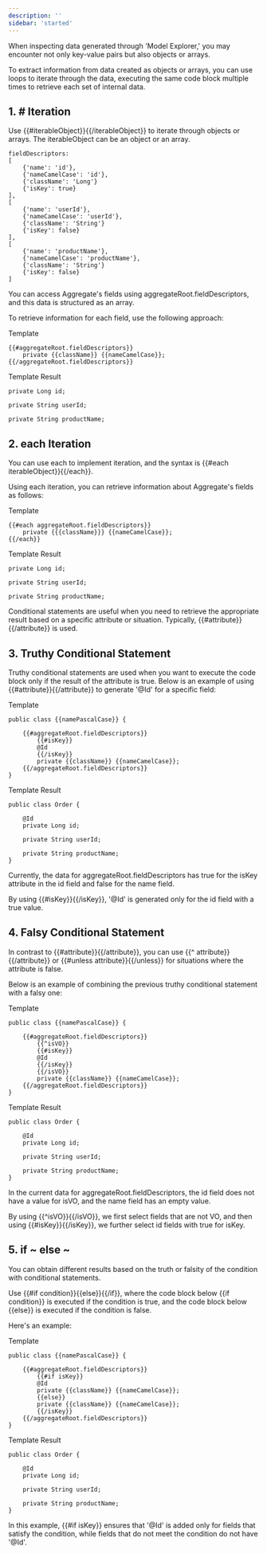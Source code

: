 ```yaml
---
description: ''
sidebar: 'started'
---
```


When inspecting data generated through 'Model Explorer,' you may encounter not only key-value pairs but also objects or arrays. 

To extract information from data created as objects or arrays, you can use loops to iterate through the data, executing the same code block multiple times to retrieve each set of internal data.

## 1. # Iteration

Use {{#iterableObject}}{{/iterableObject}} to iterate through objects or arrays. The iterableObject can be an object or an array.

```
fieldDescriptors: 
[
    {'name': 'id'},
    {'nameCamelCase': 'id'},
    {'className': 'Long'}
    {'isKey': true}
],
[
    {'name': 'userId'},
    {'nameCamelCase': 'userId'},
    {'className': 'String'}
    {'isKey': false}
],
[
    {'name': 'productName'},
    {'nameCamelCase': 'productName'},
    {'className': 'String'}
    {'isKey': false}
]
```

You can access Aggregate's fields using aggregateRoot.fieldDescriptors, and this data is structured as an array. 

To retrieve information for each field, use the following approach:

Template
```
{{#aggregateRoot.fieldDescriptors}}
    private {{className}} {{nameCamelCase}};
{{/aggregateRoot.fieldDescriptors}}
```

Template Result
```
private Long id;

private String userId;

private String productName;
```

## 2. each Iteration
You can use each to implement iteration, and the syntax is {{#each iterableObject}}{{/each}}.

Using each iteration, you can retrieve information about Aggregate's fields as follows:

Template
```
{{#each aggregateRoot.fieldDescriptors}}
    private {{{className}}} {{nameCamelCase}};
{{/each}}
```

Template Result
```
private Long id;

private String userId;

private String productName;
```

Conditional statements are useful when you need to retrieve the appropriate result based on a specific attribute or situation. Typically, {{#attribute}}{{/attribute}} is used.

## 3. Truthy Conditional Statement

Truthy conditional statements are used when you want to execute the code block only if the result of the attribute is true. Below is an example of using {{#attribute}}{{/attribute}} to generate '@Id' for a specific field:

Template
```
public class {{namePascalCase}} {

    {{#aggregateRoot.fieldDescriptors}}
        {{#isKey}}
        @Id
        {{/isKey}}
        private {{className}} {{nameCamelCase}};
    {{/aggregateRoot.fieldDescriptors}}
}
```
Template Result
```
public class Order {

    @Id
    private Long id;

    private String userId;

    private String productName;
}
```
Currently, the data for aggregateRoot.fieldDescriptors has true for the isKey attribute in the id field and false for the name field. 

By using {{#isKey}}{{/isKey}}, '@Id' is generated only for the id field with a true value.

## 4. Falsy Conditional Statement
In contrast to {{#attribute}}{{/attribute}}, you can use {{^ attribute}}{{/attribute}} or {{#unless attribute}}{{/unless}} for situations where the attribute is false. 

Below is an example of combining the previous truthy conditional statement with a falsy one:

Template
```
public class {{namePascalCase}} {

    {{#aggregateRoot.fieldDescriptors}}
        {{^isVO}}
        {{#isKey}}
        @Id
        {{/isKey}}
        {{/isVO}}
        private {{className}} {{nameCamelCase}};
    {{/aggregateRoot.fieldDescriptors}}
}
```
Template Result
```
public class Order {

    @Id
    private Long id;

    private String userId;

    private String productName;
}
```

In the current data for aggregateRoot.fieldDescriptors, the id field does not have a value for isVO, and the name field has an empty value. 

By using {{^isVO}}{{/isVO}}, we first select fields that are not VO, and then using {{#isKey}}{{/isKey}}, we further select id fields with true for isKey.

## 5. if ~ else ~

You can obtain different results based on the truth or falsity of the condition with conditional statements. 

Use {{#if condition}}{{else}}{{/if}}, where the code block below {{if condition}} is executed if the condition is true, and the code block below {{else}} is executed if the condition is false. 

Here's an example:

Template
```
public class {{namePascalCase}} {

    {{#aggregateRoot.fieldDescriptors}}
        {{#if isKey}}
        @Id
        private {{className}} {{nameCamelCase}};
        {{else}}
        private {{className}} {{nameCamelCase}};
        {{/isKey}}
    {{/aggregateRoot.fieldDescriptors}}
}
```
Template Result
```
public class Order {

    @Id
    private Long id;

    private String userId;

    private String productName;
}
```
In this example, {{#if isKey}} ensures that '@Id' is added only for fields that satisfy the condition, while fields that do not meet the condition do not have '@Id'.